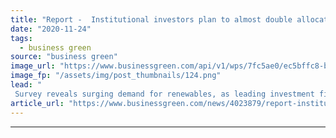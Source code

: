 ```yaml
---
title: "Report -  Institutional investors plan to almost double allocations to renewables by 2025"
date: "2020-11-24"
tags: 
  - business green
source: "business green"
image_url: "https://www.businessgreen.com/api/v1/wps/7fc5ae0/ec5bffc8-b5a9-45e1-9f48-5644fd45c239/3/Wind-turbines-992820568-185x114.png"
image_fp: "/assets/img/post_thumbnails/124.png"
lead: "
 Survey reveals surging demand for renewables, as leading investment firms ramp up clean energy ambitions ..."
article_url: "https://www.businessgreen.com/news/4023879/report-institutional-investors-plan-double-allocations-renewables-2025"
---
```


---
